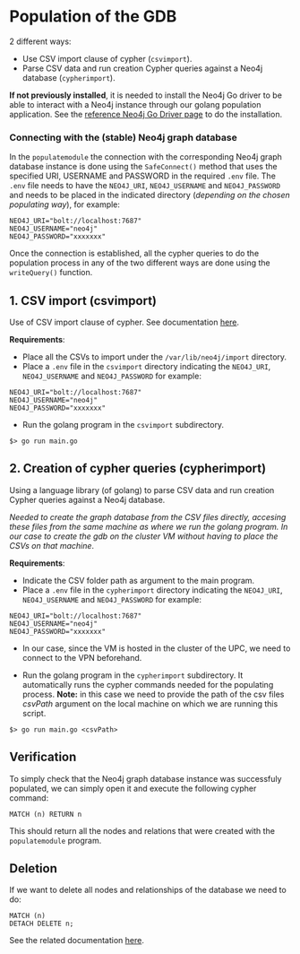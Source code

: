 # Population of the GDB

2 different ways:  

- Use CSV import clause of cypher (`csvimport`).
- Parse CSV data and run creation Cypher queries against a Neo4j database (`cypherimport`).

**If not previously installed**, it is needed to install the Neo4j Go driver to be able 
to interact with a Neo4j instance through our golang population application. See the 
[reference Neo4j Go Driver page](https://neo4j.com/docs/go-manual/current/) to do 
the installation.

### Connecting with the (stable) Neo4j graph database

In the `populatemodule` the connection with the corresponding Neo4j graph database instance is done using the `SafeConnect()` method that uses the specified URI, USERNAME and PASSWORD in the required `.env` file. The `.env` file needs to have the `NEO4J_URI`, `NEO4J_USERNAME` and `NEO4J_PASSWORD` and needs to be placed in the indicated directory (*depending on the chosen populating way*), for example:
```
NEO4J_URI="bolt://localhost:7687"
NEO4J_USERNAME="neo4j"
NEO4J_PASSWORD="xxxxxxx"
```

Once the connection is established, all the cypher queries to do the population process in any of the two different ways are done using the `writeQuery()` function.

## 1. CSV import (csvimport)

Use of CSV import clause of cypher. See documentation [here](https://neo4j.com/docs/cypher-manual/5/clauses/load-csv/).

**Requirements**: 
- Place all the CSVs to import under the `/var/lib/neo4j/import` directory.  
- Place a `.env` file in the `csvimport` directory indicating the `NEO4J_URI`, `NEO4J_USERNAME` and `NEO4J_PASSWORD`
for example:
```
NEO4J_URI="bolt://localhost:7687"
NEO4J_USERNAME="neo4j"
NEO4J_PASSWORD="xxxxxxx"
```
- Run the golang program in the `csvimport` subdirectory.

```
$> go run main.go
```

## 2. Creation of cypher queries (cypherimport)

Using a language library (of golang) to parse CSV data and run creation Cypher queries against a Neo4j database.

*Needed to create the graph database from the CSV files directly, accesing these files from the same machine as
where we run the golang program. In our case to create the gdb on the cluster VM without having to place the CSVs on 
that machine*.

**Requirements**: 
- Indicate the CSV folder path as argument to the main program.
- Place a `.env` file in the `cypherimport` directory indicating the `NEO4J_URI`, `NEO4J_USERNAME` and `NEO4J_PASSWORD`
for example:
```
NEO4J_URI="bolt://localhost:7687"
NEO4J_USERNAME="neo4j"
NEO4J_PASSWORD="xxxxxxx"
```

- In our case, since the VM is hosted in the cluster of the UPC, we need to connect to the VPN beforehand.

- Run the golang program in the `cypherimport` subdirectory. It automatically runs the cypher commands needed for the populating process. **Note:** in this case we need to provide the path of the csv files *csvPath* argument on the local machine on which we are running this script.

```
$> go run main.go <csvPath>
```

## Verification

To simply check that the Neo4j graph database instance was successfuly populated, we can simply open it and execute the following cypher command:

```
MATCH (n) RETURN n
```

This should return all the nodes and relations that were created with the `populatemodule` program.

## Deletion

If we want to delete all nodes and relationships of the database we need to do:

```
MATCH (n)
DETACH DELETE n;
```

See the related documentation [here](https://neo4j.com/docs/cypher-manual/current/clauses/delete/).

